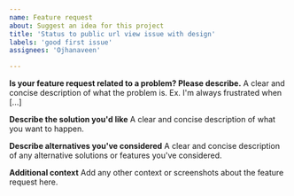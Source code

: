 ```yaml
---
name: Feature request
about: Suggest an idea for this project
title: 'Status to public url view issue with design'
labels: 'good first issue'
assignees: 'Ojhanaveen'

---
```


**Is your feature request related to a problem? Please describe.**
A clear and concise description of what the problem is. Ex. I'm always frustrated when [...]

**Describe the solution you'd like**
A clear and concise description of what you want to happen.

**Describe alternatives you've considered**
A clear and concise description of any alternative solutions or features you've considered.

**Additional context**
Add any other context or screenshots about the feature request here.
